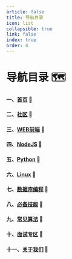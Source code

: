 ```yaml
---
article: false
title: 导航目录
icon: list
collapsible: true
link: false
index: true
order: 4
---
```

# 导航目录  :world_map:
#### 一、[首页](/README.md)  :book:
#### 二、[社区](/blog.md)  :book:
#### 三、[WEB前端](/web/README.md)  :book:
#### 四、[NodeJS](/nodejs/README.md)  :book:
#### 五、[Python](/python/README.md)  :book:
#### 六、[Linux](/linux/README.md)  :book:
#### 七、[数据库编程](/sql/README.md)  :book:
#### 八、[必备技能](/skill/README.md)  :book:
#### 九、[常见算法](/skill/README.md)  :book:
#### 十、[面试专区](/arithmetic/README.md)  :book:
#### 十一、[关于我们](/resume/README.md)  :book:
